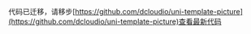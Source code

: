 代码已迁移，请移步[https://github.com/dcloudio/uni-template-picture](https://github.com/dcloudio/uni-template-picture)查看最新代码
